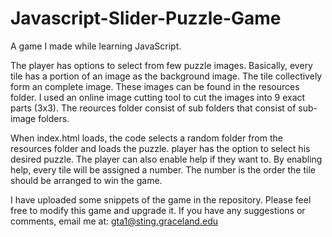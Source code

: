 # Javascript-Slider-Puzzle-Game

A game I made while learning JavaScript.

The player has options to select from few puzzle images. Basically, every tile has a portion of an image as the background image. The tile collectively form an complete image. These images can be found in the resources folder. I used an online image cutting tool to cut the images into 9 exact parts (3x3). The reources folder consist of sub folders that consist of sub-image folders. 

When index.html loads, the code selects a random folder from the resources folder and loads the puzzle. player has the option to select his desired puzzle. The player can also enable help if they want to. By enabling help, every tile will be assigned a number. The number is the order the tile should be arranged to win the game.

I have uploaded some snippets of the game in the repository. Please feel free to modify this game and upgrade it. If you have any suggestions or comments, email me at: gta1@sting.graceland.edu
